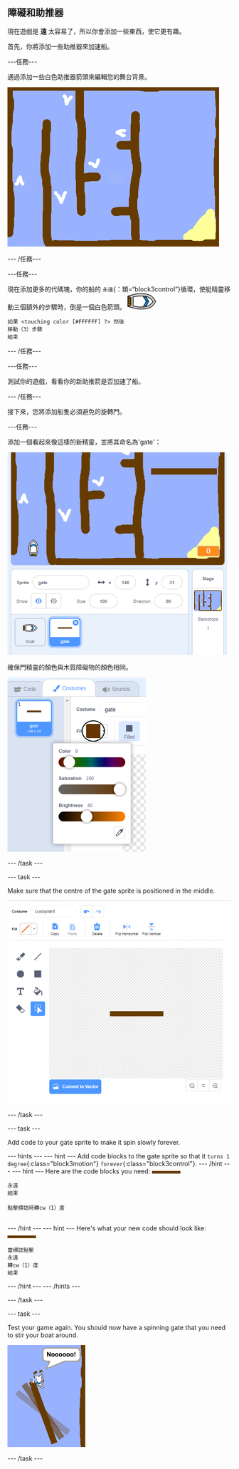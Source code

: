 ## 障礙和助推器

現在遊戲是 **遠** 太容易了，所以你會添加一些東西，使它更有趣。

首先，你將添加一些助推器來加速船。

\---任務\---

通過添加一些白色助推器箭頭來編輯您的舞台背景。

![截圖](images/boat-boost.png)

\--- /任務\---

\---任務\---

現在添加更多的代碼塊，你的船的 `永遠`{：類=“block3control”}循環，使艇精靈移動三個額外的步驟時，倒是一個白色箭頭。 ![船精靈](images/boat_resize.png)

```blocks3
如果 <touching color [#FFFFFF] ?> 然後
移動（3）步驟
結束
```

\--- /任務\---

\---任務\---

測試你的遊戲，看看你的新助推箭是否加速了船。

\--- /任務\---

接下來，您將添加船隻必須避免的旋轉門。

\---任務\---

添加一個看起來像這樣的新精靈，並將其命名為'gate'：

![截圖](images/boat-gate.png)

確保門精靈的顏色與木質障礙物的顏色相同。

![screenshot](images/brown-hsv.png)

\--- /task \---

\--- task \---

Make sure that the centre of the gate sprite is positioned in the middle.

![screenshot](images/boat-center.png)

\--- /task \---

\--- task \---

Add code to your gate sprite to make it spin slowly forever.

\--- hints \--- \--- hint \--- Add code blocks to the gate sprite so that it `turns 1 degree`{:class="block3motion"} `forever`{:class="block3control"}. \--- /hint \--- \--- hint \--- Here are the code blocks you need: ![門](images/gate.png)

```blocks3
永遠
結束

點擊標誌時轉cw（1）度


```

\--- /hint \--- \--- hint \--- Here's what your new code should look like: ![gate](images/gate.png)

```blocks3
當標誌點擊
永遠
轉cw（1）度
結束
```

\--- /hint \--- \--- /hints \---

\--- /task \---

\--- task \---

Test your game again. You should now have a spinning gate that you need to stir your boat around.

![screenshot](images/boat-gate-test.png)

\--- /task \---